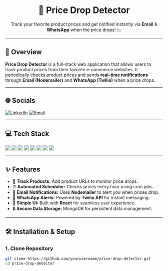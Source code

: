 <h1 align="center">💸 Price Drop Detector</h1>
<p align="center">
  Track your favorite product prices and get notified instantly via <b>Email</b> & <b>WhatsApp</b> when the price drops! 📉
</p>

---

## 🚀 Overview

**Price Drop Detector** is a full-stack web application that allows users to track product prices from their favorite e-commerce websites. It periodically checks product prices and sends **real-time notifications** through **Email (Nodemailer)** and **WhatsApp (Twilio)** when a price drops.

---

## 🌐 Socials

[![LinkedIn](https://img.shields.io/badge/LinkedIn-blue?style=for-the-badge&logo=linkedin)](https://linkedin.com/in/your-profile)
[![Email](https://img.shields.io/badge/Email-D14836?style=for-the-badge&logo=gmail&logoColor=white)](mailto:your@email.com)

---

## 💻 Tech Stack

<p>
  <img src="https://img.shields.io/badge/React-20232A?style=for-the-badge&logo=react&logoColor=61DAFB" />
  <img src="https://img.shields.io/badge/Node.js-339933?style=for-the-badge&logo=nodedotjs&logoColor=white" />
  <img src="https://img.shields.io/badge/Express.js-000000?style=for-the-badge&logo=express&logoColor=white" />
  <img src="https://img.shields.io/badge/Nodemailer-yellowgreen?style=for-the-badge&logo=gmail&logoColor=white" />
  <img src="https://img.shields.io/badge/Twilio-F22F46?style=for-the-badge&logo=twilio&logoColor=white" />
  <img src="https://img.shields.io/badge/MongoDB-4EA94B?style=for-the-badge&logo=mongodb&logoColor=white" />
  <img src="https://img.shields.io/badge/JavaScript-F7DF1E?style=for-the-badge&logo=javascript&logoColor=black" />
  <img src="https://img.shields.io/badge/Cron Scheduler-CB3837?style=for-the-badge" />
</p>

---

## ✨ Features

- 🛒 **Track Products:** Add product URLs to monitor price drops.  
- ⏰ **Automated Scheduler:** Checks prices every hour using cron jobs.  
- 📧 **Email Notifications:** Uses **Nodemailer** to alert you when prices drop.  
- 📲 **WhatsApp Alerts:** Powered by **Twilio API** for instant messaging.  
- 🧠 **Simple UI:** Built with **React** for seamless user experience.  
- 🔒 **Secure Data Storage:** MongoDB for persistent data management.

---

## 🛠️ Installation & Setup

### 1. Clone Repository
```bash
git clone https://github.com/yourusername/price-drop-detector.git
cd price-drop-detector
